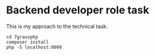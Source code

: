 # Backend developer role task
This is my approach to the technical task.

```
cd 7grausphp
composer install 
php -S localhost:8000
```